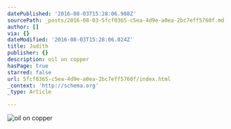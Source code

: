 ```yaml
---
datePublished: '2016-08-03T15:28:06.988Z'
sourcePath: _posts/2016-08-03-5fcf0365-c5ea-4d9e-a0ea-2bc7eff5760f.md
author: []
via: {}
dateModified: '2016-08-03T15:28:06.024Z'
title: Judith
publisher: {}
description: oil on copper
hasPage: true
starred: false
url: 5fcf0365-c5ea-4d9e-a0ea-2bc7eff5760f/index.html
_context: 'http://schema.org'
_type: Article

---
```

![oil on copper](https://the-grid-user-content.s3-us-west-2.amazonaws.com/1d910e34-bba3-4247-97ff-42a441ef3293.jpg)